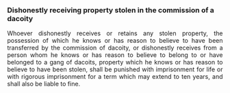 ### Dishonestly receiving property stolen in the commission of a dacoity
<div style="text-align: justify">

Whoever dishonestly receives or retains any stolen property, the possession of which he knows or has reason to believe to have been transferred by the commission of dacoity, or dishonestly receives from a person whom he knows or has reason to believe to belong to or have belonged to a gang of dacoits, property which he knows or has reason to believe to have been stolen, shall be punished with imprisonment for life or with rigorous imprisonment for a term which may extend to ten years, and shall also be liable to fine.

</div>
